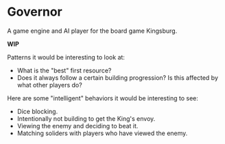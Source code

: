 # Governor

A game engine and AI player for the board game Kingsburg.

**WIP**

Patterns it would be interesting to look at:

 * What is the "best" first resource?
 * Does it always follow a certain building progression? Is this affected by
   what other players do?

Here are some "intelligent" behaviors it would be interesting to see:

 * Dice blocking.
 * Intentionally not building to get the King's envoy.
 * Viewing the enemy and deciding to beat it.
 * Matching soliders with players who have viewed the enemy.
